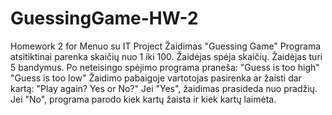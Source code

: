 # GuessingGame-HW-2
Homework 2 for Menuo su IT Project
Žaidimas "Guessing Game"
Programa atsitiktinai parenka skaičių nuo 1 iki 100.
Žaidėjas spėja skaičių.  Žaidėjas turi 5 bandymus.
Po neteisingo spėjimo programa praneša: 
"Guess is too high"
"Guess is too low"
Žaidimo pabaigoje vartotojas pasirenka ar žaisti dar kartą:
"Play again? Yes or No?"
Jei "Yes", žaidimas prasideda nuo pradžių.
Jei "No", programa parodo kiek kartų žaista ir kiek kartų laimėta. 
